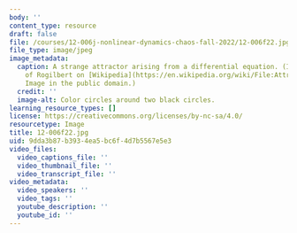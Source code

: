 ```yaml
---
body: ''
content_type: resource
draft: false
file: /courses/12-006j-nonlinear-dynamics-chaos-fall-2022/12-006f22.jpg
file_type: image/jpeg
image_metadata:
  caption: A strange attractor arising from a differential equation. (Image courtesy
    of Rogilbert on [Wikipedia](https://en.wikipedia.org/wiki/File:Attracteur_%C3%A9trange_de_Lorenz.png).
    Image in the public domain.)
  credit: ''
  image-alt: Color circles around two black circles.
learning_resource_types: []
license: https://creativecommons.org/licenses/by-nc-sa/4.0/
resourcetype: Image
title: 12-006f22.jpg
uid: 9dda3b87-b393-4ea5-bc6f-4d7b5567e5e3
video_files:
  video_captions_file: ''
  video_thumbnail_file: ''
  video_transcript_file: ''
video_metadata:
  video_speakers: ''
  video_tags: ''
  youtube_description: ''
  youtube_id: ''
---
```

